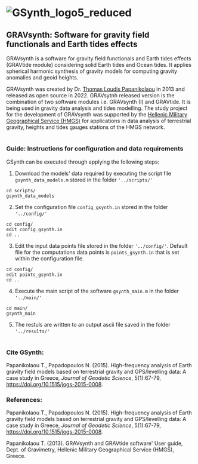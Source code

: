 # ![GSynth_logo5_reduced](https://user-images.githubusercontent.com/102968112/174288312-2b039dc2-f4f6-483d-b603-d8f591f42541.png)


## GRAVsynth: Software for gravity field functionals and Earth tides effects

GRAVsynth is a software for gravity field functionals and Earth tides effects (GRAVtide module) considering solid Earth tides and Ocean tides. It applies spherical harmonic synthesis of gravity models for computing gravity anomalies and geoid heights. 

GRAVsynth was created by Dr. [Thomas Loudis Papanikolaou](https://thomaspap.com) in 2013 and released as open source in 2022. GRAVsytnh released version is the combination of two software modules i.e. GRAVsynth (I) and GRAVtide. It is being used in gravity data analysis and tides modelling. The study project for the development of GRAVsynth was supported by the [Hellenic Military Geographical Service (HMGS)](https://www.gys.gr/) for applications in data analysis of terrestrial gravity, heights and tides gauges stations of the HMGS network.

# 

### Guide: Instructions for configuration and data requirements

GSynth can be executed through applying the following steps:
1. Download the models' data required by executing the script file `gsynth_data_models.m` stored in the folder `'../scripts/'`

```
cd scripts/
gsynth_data_models
```

2. Set the configuration file `config_gsynth.in` stored in the folder `'../config/'`
```
cd config/
edit config_gsynth.in
cd ..
```

3. Edit the input data points file stored in the folder `'../config/'`. Default file for the computations data points is `points_gsynth.in` that is set within the configuration file. 
```
cd config/
edit points_gsynth.in
cd ..
```

4. Execute the main script of the software `gsynth_main.m` in the folder `'../main/'` 

```
cd main/
gsynth_main
```

5. The restuls are written to an output ascii file saved in the folder `'../results/'`

# 

### Cite GSynth: 
Papanikolaou T., Papadopoulos N.  (2015). High-frequency analysis of Earth gravity field models based on terrestrial gravity and GPS/levelling data: A case study in Greece, _Journal of Geodetic Science_, 5(1):67-79, https://doi.org/10.1515/jogs-2015-0008.

### References:

Papanikolaou T., Papadopoulos N.  (2015). High-frequency analysis of Earth gravity field models based on terrestrial gravity and GPS/levelling data: A case study in Greece, _Journal of Geodetic Science_, 5(1):67-79, https://doi.org/10.1515/jogs-2015-0008.

Papanikolaou T. (2013). GRAVsynth and GRAVtide software' User guide, Dept. of Gravimetry, Hellenic Military Geographical Service (HMGS), Greece.
